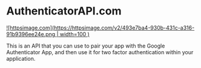 # AuthenticatorAPI.com

[![httpsimage.com](https://httpsimage.com/v2/493e7ba4-930b-431c-a316-91b9396ee24e.png | width=100 )](https://httpsimage.com)

This is an API that you can use to pair your app with the Google Authenticator App, and then use it for two factor authentication within your
application. 
